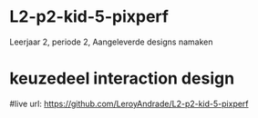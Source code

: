 # L2-p2-kid-5-pixperf
Leerjaar 2, periode 2, Aangeleverde designs namaken

# keuzedeel interaction design
#live url: https://github.com/LeroyAndrade/L2-p2-kid-5-pixperf
